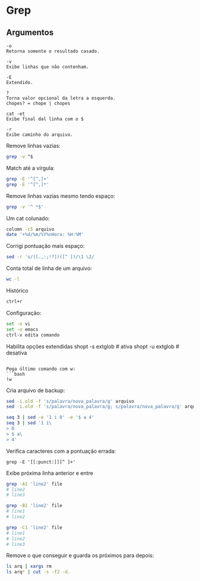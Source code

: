 # Grep

## Argumentos

```
-o
Retorna somente o resultado casado.

-v
Exibe linhas que não contenham.

-E
Extendido.

?
Torna valor opcional da letra a esquerda.
chopes? = chope | chopes

cat -et
Exibe final dal linha com o $

-r
Exibe caminho do arquivo.
```

Remove linhas vazias:

```bash
grep -v ^$
```

Match até a vírgula:

```bash
grep -E '^[^,]+'
grep -E '^[^,]*'
```

Remove linhas vazias mesmo tendo espaço:

```bash
grep -v '^ *$'
```

Um cat colunado:

```bash
column -c5 arquivo
date '+%d/%m/%Y%nHora: %H:%M'
```

Corrigi pontuação mais espaço:

```bash
sed -r 's/([.,:;!?])([^ ])/\1 \2/
```

Conta total de linha de um arquivo:

```bash
wc -l
```

Histórico

```bash
ctrl+r
```

Configuração:

```bash
set -o vi
set -o emacs
ctrl-v edita comando
```

Habilita opções extendidas
shopt -s extglob # ativa
shopt -u extglob # desativa
```

Pega último comando com w:
```bash
!w 
```

Cria arquivo de backup:

```bash
sed -i.old -f 's/palavra/nova_palavra/g' arquivo
sed -i.old -f 's/palavra/nova_palavra/g; s/palavra/nova_palavra/g' arquivo

seq 3 | sed -e '1 i 0' -e '$ a 4'
seq 3 | sed '1 i\
> 0
> $ a\
> 4'
```

Verifica caracteres com a pontuação errada:

```
grep -E '[[:punct:]][^ ]+'
```

Exibe próxima linha anterior e entre

```bash
grep -A1 'line2' file
# line2
# line3

grep -B1 'line2' file
# line1
# line2

grep -C1 'line2' file
# line1
# line2
# line3
```

Remove o que conseguir e guarda os próximos para depois:

```bash
ls arq | xargs rm 
ls arq* | cut -s -f2 -d.
```
